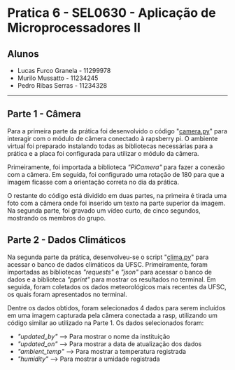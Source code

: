 # Pratica 6 - SEL0630 - Aplicação de Microprocessadores II

## Alunos

- Lucas Furco Granela - 11299978
- Murilo Mussatto - 11234245
- Pedro Ribas Serras - 11234328

---

## Parte 1 - Câmera

Para a primeira parte da prática foi desenvolvido o código "[camera.py](https://github.com/PedroRibasSerras/SEL0630/blob/main/camera.py)" para interagir com o módulo de câmera conectado à rapsberry pi. O ambiente virtual foi preparado instalando todas as bibliotecas necessárias para a prática e a placa foi configurada para utilizar o módulo da câmera.

Primeiramente, foi importada a biblioteca _"PiCamera"_ para fazer a conexão com a câmera. Em seguida, foi configurado uma rotação de 180 para que a imagem ficasse com a orientação correta no dia da prática. 

O restante do código está dividido em duas partes, na primeira é tirada uma foto com a câmera onde foi inserido um texto na parte superior da imagem. Na segunda parte, foi gravado um vídeo curto, de cinco segundos, mostrando os membros do grupo.

## Parte 2 - Dados Climáticos

Na segunda parte da prática, desenvolveu-se o script "[clima.py](https://github.com/PedroRibasSerras/SEL0630/blob/main/clima.py)" para acessar o banco de dados climáticos da UFSC. Primeiramente, foram importadas as bibliotecas _"requests"_ e _"json"_ para acessar o banco de dados e a biblioteca _"pprint"_ para mostrar os resultados no terminal. Em seguida, foram coletados os dados meteorológicos mais recentes da UFSC, os quais foram apresentados no terminal. 

Dentre os dados obtidos, foram selecionados 4 dados para serem incluídos em uma imagem capturada pela câmera conectada a rasp, utilizando um código similar ao utilizado na Parte 1. Os dados selecionados foram:

- _"updated\_by"_ --> Para mostrar o nome da instituição
- _"updated\_on"_ --> Para mostrar a data de atualização dos dados
- _"ambient\_temp"_ --> Para mostrar a temperatura registrada
- _"humidity"_ --> Para mostrar a umidade registrada

